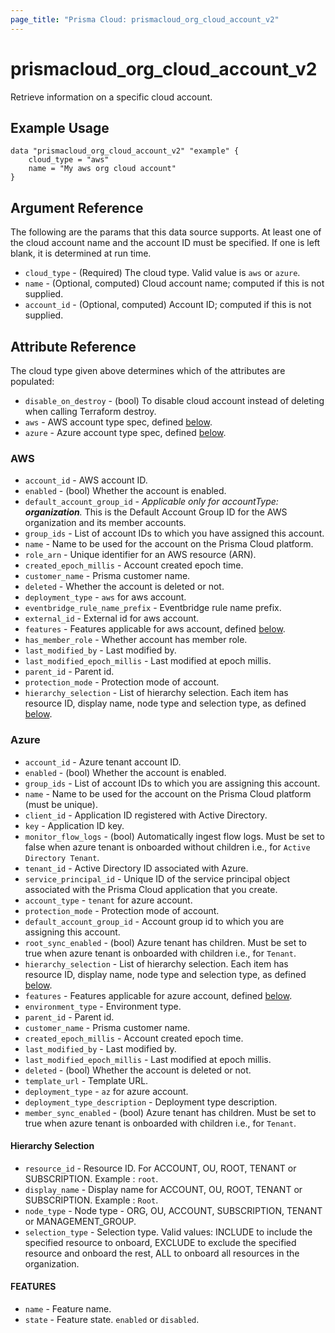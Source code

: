 ```yaml
---
page_title: "Prisma Cloud: prismacloud_org_cloud_account_v2"
---
```


# prismacloud_org_cloud_account_v2

Retrieve information on a specific cloud account.

## Example Usage

```hcl
data "prismacloud_org_cloud_account_v2" "example" {
    cloud_type = "aws"
    name = "My aws org cloud account"
}
```

## Argument Reference

The following are the params that this data source supports.  At least one of the cloud account name and the account ID must be specified.  If one is left blank, it is determined at run time.

* `cloud_type` - (Required) The cloud type.  Valid value is `aws` or `azure`.
* `name` - (Optional, computed) Cloud account name; computed if this is not supplied.
* `account_id` - (Optional, computed) Account ID; computed if this is not supplied.

## Attribute Reference

The cloud type given above determines which of the attributes are populated:

* `disable_on_destroy` - (bool) To disable cloud account instead of deleting when calling Terraform destroy.
* `aws` - AWS account type spec, defined [below](#aws).
* `azure` - Azure account type spec, defined [below](#azure).

### AWS

* `account_id` - AWS account ID.
* `enabled` - (bool) Whether the account is enabled.
* `default_account_group_id` - *Applicable only for accountType: **organization**.* This is the Default Account Group ID for the AWS organization and its member accounts.
* `group_ids` - List of account IDs to which you have assigned this account.
* `name` - Name to be used for the account on the Prisma Cloud platform.
* `role_arn` - Unique identifier for an AWS resource (ARN).
* `created_epoch_millis` - Account created epoch time.
* `customer_name` - Prisma customer name.
* `deleted` - Whether the account is deleted or not.
* `deployment_type` - `aws` for aws account.
* `eventbridge_rule_name_prefix` -  Eventbridge rule name prefix.
* `external_id` - External id for aws account.
* `features` - Features applicable for aws account, defined [below](#features).
* `has_member_role` - Whether account has member role.
* `last_modified_by` - Last modified by.
* `last_modified_epoch_millis` - Last modified at epoch millis.
* `parent_id` - Parent id.
* `protection_mode` - Protection mode of account.
* `hierarchy_selection` - List of hierarchy selection. Each item has resource ID, display name, node type and selection type, as defined [below](#hierarchy-selection).

### Azure

* `account_id` - Azure tenant account ID.
* `enabled` - (bool) Whether the account is enabled.
* `group_ids` - List of account IDs to which you are assigning this account.
* `name` - Name to be used for the account on the Prisma Cloud platform (must be unique).
* `client_id` - Application ID registered with Active Directory.
* `key` - Application ID key.
* `monitor_flow_logs` - (bool) Automatically ingest flow logs. Must be set to false when azure tenant is onboarded without children i.e., for `Active Directory Tenant`.
* `tenant_id` - Active Directory ID associated with Azure.
* `service_principal_id` - Unique ID of the service principal object associated with the Prisma Cloud application that you create.
* `account_type` - `tenant` for azure account.
* `protection_mode` - Protection mode of account.
* `default_account_group_id` - Account group id to which you are assigning this account.
* `root_sync_enabled` - (bool) Azure tenant has children. Must be set to true when azure tenant is onboarded with children i.e., for `Tenant`.
* `hierarchy_selection` - List of hierarchy selection. Each item has resource ID, display name, node type and selection type, as defined [below](#hierarchy-selection).
* `features` - Features applicable for azure account, defined [below](#features).
* `environment_type` - Environment type.
* `parent_id` - Parent id.
* `customer_name` - Prisma customer name.
* `created_epoch_millis` - Account created epoch time.
* `last_modified_by` - Last modified by.
* `last_modified_epoch_millis` - Last modified at epoch millis.
* `deleted` - (bool) Whether the account is deleted or not.
* `template_url` - Template URL.
* `deployment_type` - `az` for azure account.
* `deployment_type_description` - Deployment type description.
* `member_sync_enabled` - (bool) Azure tenant has children. Must be set to true when azure tenant is onboarded with children i.e., for `Tenant`.

#### Hierarchy Selection

* `resource_id` - Resource ID. For ACCOUNT, OU, ROOT, TENANT or SUBSCRIPTION. Example : `root`.
* `display_name` - Display name for ACCOUNT, OU, ROOT, TENANT or SUBSCRIPTION. Example : `Root`.
* `node_type` - Node type - ORG, OU, ACCOUNT, SUBSCRIPTION, TENANT or MANAGEMENT_GROUP.
* `selection_type` - Selection type. Valid values: INCLUDE to include the specified resource to onboard, EXCLUDE to exclude the specified resource and onboard the rest, ALL to onboard all resources in the organization.

#### FEATURES

* `name` - Feature name.
* `state` - Feature state. `enabled` or `disabled`.
